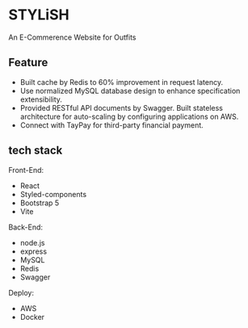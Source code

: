 # STYLiSH
An E-Commerence Website for Outfits

## Feature
* Built cache by Redis to 60% improvement in request latency.
* Use normalized MySQL database design to enhance specification extensibility.
* Provided RESTful API documents by Swagger.
Built stateless architecture for auto-scaling by configuring applications on AWS.
* Connect with TayPay for third-party financial payment.
## tech stack
Front-End:
* React
* Styled-components
* Bootstrap 5
* Vite

Back-End:
* node.js
* express
* MySQL
* Redis
* Swagger

Deploy:
* AWS
* Docker